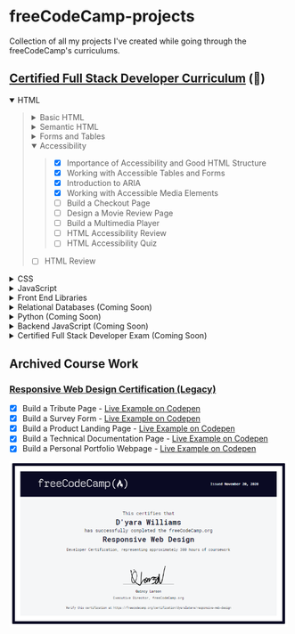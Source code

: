 # freeCodeCamp-projects
Collection of all my projects I've created while going through the freeCodeCamp's curriculums.

## [Certified Full Stack Developer Curriculum](https://www.freecodecamp.org/learn/full-stack-developer/) (🚧)

<details open><summary>HTML</summary><blockquote>
<details><summary>Basic HTML</summary><blockquote>
  
- [x] Build a Curriculum Outline
- [x] Welcome Message from Quincy Larson
- [x] Debug Camperbot's Profile Page
- [x] Understanding HTML Attributes
- [x] Debug a Pet Adoption Page
- [x] Understanding the HTML Boilerplate
- [x] Build a Cat Photo App
- [x] Build a Recipe Page
- [x] HTML Fundatmentals
- [x] Build a Travel Agency Page
- [x] Working with Audio and Video Elements
- [x] Working with Images and SVGs
- [x] Working with the iframe Element
- [x] Build a Video Compilation Page
- [x] Working with Links
- [x] Basic HTML Review
- [x] Basic HTML Quiz
</blockquote></details>
<details><summary>Semantic HTML</summary><blockquote>
  
- [x] Importance of Semantic HTML
- [x] Build a Cat Blog Page
- [x] Build an Event Hub
- [x] Semantic HTML Review
- [x] Semantic HTML Quiz
</blockquote></details>
<details><summary>Forms and Tables</summary><blockquote>
  
- [x] Working with Forms
- [x] <a href="https://codepen.io/dyarawilliams/pen/WbvLZzJ" target="_blank">Build a Hotel Feedback Form</a>
- [x] <a href="https://codepen.io/dyarawilliams/pen/PwqXOMv" target="_blank">Build a Survey Form</a>
- [x] Working with Tables
- [x] <a href="https://codepen.io/dyarawilliams/pen/NPqoXJr" target="_blank">Build a Final Exams Table</a>
- [x] <a href="https://codepen.io/dyarawilliams/pen/jEPdZKz" target="_blank">Build a Book Catalog Table</a>
- [x] Working with HTML Tools
- [x] HTML Tables and Forms Review
- [x] HTML Tables and Forms Quiz - 100%
</blockquote></details>
<details open><summary>Accessibility</summary><blockquote>
  
- [x] Importance of Accessibility and Good HTML Structure
- [x] Working with Accessible Tables and Forms
- [x] Introduction to ARIA
- [x] Working with Accessible Media Elements
- [ ] Build a Checkout Page
- [ ] Design a Movie Review Page
- [ ] Build a Multimedia Player
- [ ] HTML Accessibility Review
- [ ] HTML Accessibility Quiz
</blockquote></details>

- [ ] HTML Review
</blockquote></details>



<details><summary>CSS</summary><blockquote>

- [ ] Computer Basics
- [ ] Basic CSS
- [ ] Design
- [ ] Absolute and Relative Units
- [ ] Pseudo Classes and Elements
- [ ] Colors
- [ ] Styling Forms
- [ ] The Box Model
- [ ] Flexbox
</blockquote></details>
<details><summary>JavaScript</summary><blockquote>
  
</blockquote></details>

<details><summary>Front End Libraries</summary><blockquote>
  
</blockquote></details>

<details><summary>Relational Databases (Coming Soon)</summary><blockquote>
  
</blockquote></details>

<details><summary>Python (Coming Soon)</summary><blockquote>
  
</blockquote></details>

<details><summary>Backend JavaScript (Coming Soon)</summary><blockquote>
  
</blockquote></details>

<details><summary>Certified Full Stack Developer Exam (Coming Soon)</summary><blockquote>
  
</blockquote></details>

## Archived Course Work

### [Responsive Web Design Certification (Legacy)](https://www.freecodecamp.org/learn/responsive-web-design/)
- [x] Build a Tribute Page - [Live Example on Codepen](https://codepen.io/dyarawilliams/full/PozGapR)
- [x] Build a Survey Form - [Live Example on Codepen](https://codepen.io/dyarawilliams/full/BazQMow)
- [x] Build a Product Landing Page - [Live Example on Codepen](https://codepen.io/dyarawilliams/full/GRqXyqy)
- [x] Build a Technical Documentation Page - [Live Example on Codepen](https://codepen.io/dyarawilliams/full/LYZaVeZ)
- [x] Build a Personal Portfolio Webpage - [Live Example on Codepen](https://codepen.io/dyarawilliams/full/KKMYvdV)

<a href="https://www.freecodecamp.org/certification/dyarawilliams/responsive-web-design" target="_blank">
  <img src="https://github.com/dyarawilliams/freeCodeCamp-projects/blob/main/images/rwd-certitfication-112020.PNG?raw=true" width="500">
</a>
